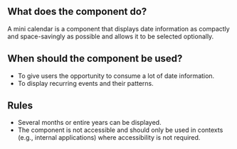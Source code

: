 
## What does the component do?
A mini calendar is a component that displays date information as compactly and space-savingly as possible and allows it to be selected optionally.

## When should the component be used?
* To give users the opportunity to consume a lot of date information.
* To display recurring events and their patterns.

## Rules
* Several months or entire years can be displayed.
* The component is not accessible and should only be used in contexts (e.g., internal applications) where accessibility is not required.